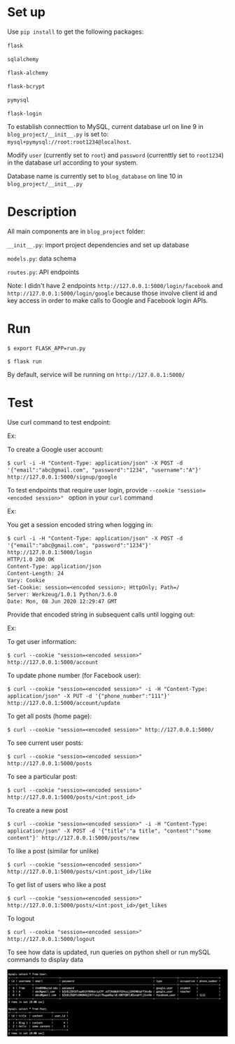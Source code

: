 # Set up

Use `pip install` to get the following packages:

`flask`

`sqlalchemy`

`flask-alchemy`

`flask-bcrypt`

`pymysql`

`flask-login`

To establish connecttion to MySQL, current database url on line 9 in `blog_project/__init__.py` is set to: `mysql+pymysql://root:root1234@localhost`.

Modify `user` (currently set to `root`) and `password` (currenttly set to `root1234`) in the database url according to your system.

Database name is currently set to `blog_database` on line 10 in `blog_project/__init__.py`



# Description

All main components are in `blog_project` folder:

`__init__.py`: import project dependencies and set up database

`models.py`: data schema

`routes.py`: API endpoints

Note: I didn't have 2 endpoints `http://127.0.0.1:5000/login/facebook` and `http://127.0.0.1:5000/login/google` because those involve client id and key access in order to make calls to Google and Facebook login APIs.


# Run

```
$ export FLASK_APP=run.py
```

```
$ flask run
```

By default, service will be running on `http://127.0.0.1:5000/`

# Test

Use curl command to test endpoint:

Ex:

To create a Google user account:

```
$ curl -i -H "Content-Type: application/json" -X POST -d '{"email":"abc@gmail.com", "password":"1234", "username":"A"}' http://127.0.0.1:5000/signup/google
```

To test endpoints that require user login, provide `--cookie "session=<encoded session>" ` option in your `curl` command

Ex:

You get a session encoded string when logging in:

```
$ curl -i -H "Content-Type: application/json" -X POST -d '{"email":"abc@gmail.com", "password":"1234"}' http://127.0.0.1:5000/login
HTTP/1.0 200 OK
Content-Type: application/json
Content-Length: 24
Vary: Cookie
Set-Cookie: session=<encoded session>; HttpOnly; Path=/
Server: Werkzeug/1.0.1 Python/3.6.0
Date: Mon, 08 Jun 2020 12:29:47 GMT
```

Provide that encoded string in subsequent calls until logging out:

Ex:

To get user information:

```
$ curl --cookie "session=<encoded session>" http://127.0.0.1:5000/account
```

To update phone number (for Facebook user):

```
$ curl --cookie "session=<encoded session>" -i -H "Content-Type: application/json" -X PUT -d '{"phone_number":"111"}' http://127.0.0.1:5000/account/update
```

To get all posts (home page):

```
$ curl --cookie "session=<encoded session>" http://127.0.0.1:5000/
```

To see current user posts:

```
$ curl --cookie "session=<encoded session>" http://127.0.0.1:5000/posts
```

To see a particular post:

```
$ curl --cookie "session=<encoded session>" http://127.0.0.1:5000/posts/<int:post_id>
```

To create a new post

```
$ curl --cookie "session=<encoded session>" -i -H "Content-Type: application/json" -X POST -d '{"title":"a title", "content":"some content"}' http://127.0.0.1:5000/posts/new
```

To like a post (similar for unlike)

```
$ curl --cookie "session=<encoded session>" http://127.0.0.1:5000/posts/<int:post_id>/like
```

To get list of users who like a post

```
$ curl --cookie "session=<encoded session>" http://127.0.0.1:5000/posts/<int:post_id>/get_likes
```

To logout

```
$ curl --cookie "session=<encoded session>" http://127.0.0.1:5000/logout
```

To see how data is updated, run queries on python shell or run mySQL commands to display data

![](data.png)
